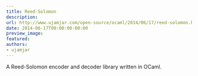 ```yaml
---
title: Reed-Solomon
description:
url: http://www.ujamjar.com/open-source/ocaml/2014/06/17/reed-solomon.html
date: 2014-06-17T00:00:00-00:00
preview_image:
featured:
authors:
- ujamjar
---
```


<p>A Reed-Solomon encoder and decoder library written in OCaml.</p>


